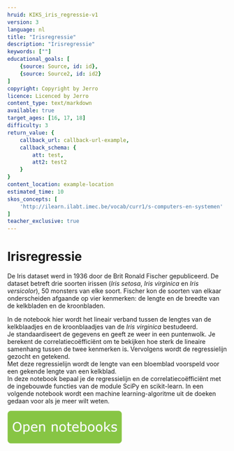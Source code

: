 ```yaml
---
hruid: KIKS_iris_regressie-v1
version: 3
language: nl
title: "Irisregressie"
description: "Irisregressie"
keywords: [""]
educational_goals: [
    {source: Source, id: id}, 
    {source: Source2, id: id2}
]
copyright: Copyright by Jerro
licence: Licenced by Jerro
content_type: text/markdown
available: true
target_ages: [16, 17, 18]
difficulty: 3
return_value: {
    callback_url: callback-url-example,
    callback_schema: {
        att: test,
        att2: test2
    }
}
content_location: example-location
estimated_time: 10
skos_concepts: [
    'http://ilearn.ilabt.imec.be/vocab/curr1/s-computers-en-systemen'
]
teacher_exclusive: true
---
```


# Irisregressie
De Iris dataset werd in 1936 door de Brit Ronald Fischer gepubliceerd. De dataset betreft drie soorten irissen (_Iris setosa_, _Iris virginica_ en _Iris versicolor_), 50 monsters van elke soort. Fischer kon de soorten van elkaar onderscheiden afgaande op vier kenmerken: de lengte en de breedte van de kelkbladen en de kroonbladen.

In de notebook hier wordt het lineair verband tussen de lengtes van de kelkblaadjes en de kroonblaadjes van de _Iris virginica_ bestudeerd. <br>
Je standaardiseert de gegevens en geeft ze weer in een puntenwolk. Je berekent de correlatiecoëfficiënt om te bekijken hoe sterk de lineaire samenhang tussen de twee kenmerken is. Vervolgens wordt de regressielijn gezocht en getekend.<br>
Met deze regressielijn wordt de lengte van een bloemblad voorspeld voor een gekende lengte van een kelkblad.<br>
In deze notebook bepaal je de regressielijn en de correlatiecoëfficiënt met de ingebouwde functies van de module SciPy en scikit-learn. In een volgende notebook wordt een machine learning-algoritme uit de doeken gedaan voor als je meer wilt weten.

[![](embed/Knop.png "Knop")](https://kiks.ilabt.imec.be/jupyterhub/?id=1910 "Irisregressie")
